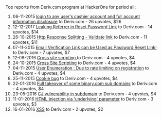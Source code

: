 Top reports from Deriv.com program at HackerOne for period all:

1. 06-11-2015 [login to any user's cashier account and full account information disclosure](https://hackerone.com/reports/98247) to Deriv.com - 26 upvotes, $26
2. 12-12-2017 [Leaking Referrer in Reset Password Link](https://hackerone.com/reports/297198) to Deriv.com - 14 upvotes, $14
3. 26-10-2015 [Http Response Splitting - Validate link](https://hackerone.com/reports/95981) to Deriv.com - 11 upvotes, $11
4. 07-11-2015 [Email Verification Link can be Used as Password Reset Link!](https://hackerone.com/reports/98469) to Deriv.com - 7 upvotes, $7
5. 12-08-2016 [Cross site scripting ](https://hackerone.com/reports/158757) to Deriv.com - 4 upvotes, $4
6. 24-10-2015 [Cross Site Scripting](https://hackerone.com/reports/95599) to Deriv.com - 4 upvotes, $4
7. 04-11-2015 [User Enumeration : Due to rate limiting on registration](https://hackerone.com/reports/97609) to Deriv.com - 4 upvotes, $4
8. 25-11-2015 [Cookie bug](https://hackerone.com/reports/101983) to Deriv.com - 4 upvotes, $4
9. 22-01-2016 [Full takeover of some binary.com sub domains](https://hackerone.com/reports/112306) to Deriv.com - 4 upvotes, $4
10. 23-05-2016 [CJ vulnerability in subdomain](https://hackerone.com/reports/140392) to Deriv.com - 4 upvotes, $4
11. 11-01-2016 [HTML injection via 'underlying' parameter](https://hackerone.com/reports/109832) to Deriv.com - 3 upvotes, $3
12. 16-01-2016 [XSS](https://hackerone.com/reports/111131) to Deriv.com - 2 upvotes, $2
